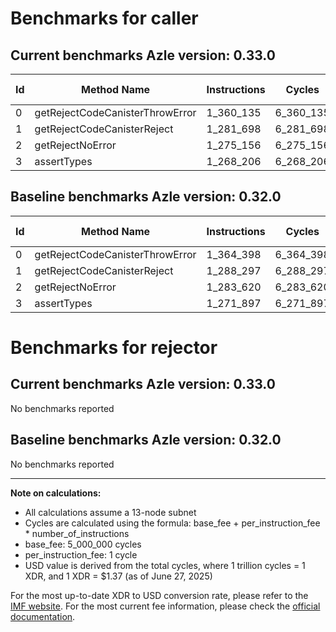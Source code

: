# Benchmarks for caller

## Current benchmarks Azle version: 0.33.0
| Id | Method Name | Instructions | Cycles | USD | USD/Million Calls | Change |
|-----------|-------------|------------|--------|-----|--------------|-------|
| 0 | getRejectCodeCanisterThrowError | 1_360_135 | 6_360_135 | $0.0000087134 | $8.71 | <font color="green">-4_263</font> |
| 1 | getRejectCodeCanisterReject | 1_281_698 | 6_281_698 | $0.0000086059 | $8.60 | <font color="green">-6_599</font> |
| 2 | getRejectNoError | 1_275_156 | 6_275_156 | $0.0000085970 | $8.59 | <font color="green">-8_464</font> |
| 3 | assertTypes | 1_268_206 | 6_268_206 | $0.0000085874 | $8.58 | <font color="green">-3_691</font> |

## Baseline benchmarks Azle version: 0.32.0
| Id | Method Name | Instructions | Cycles | USD | USD/Million Calls |
|-----------|-------------|------------|--------|-----|--------------|
| 0 | getRejectCodeCanisterThrowError | 1_364_398 | 6_364_398 | $0.0000087192 | $8.71 |
| 1 | getRejectCodeCanisterReject | 1_288_297 | 6_288_297 | $0.0000086150 | $8.61 |
| 2 | getRejectNoError | 1_283_620 | 6_283_620 | $0.0000086086 | $8.60 |
| 3 | assertTypes | 1_271_897 | 6_271_897 | $0.0000085925 | $8.59 |

# Benchmarks for rejector

## Current benchmarks Azle version: 0.33.0
No benchmarks reported

## Baseline benchmarks Azle version: 0.32.0
No benchmarks reported



---

**Note on calculations:**
- All calculations assume a 13-node subnet
- Cycles are calculated using the formula: base_fee + per_instruction_fee \* number_of_instructions
- base_fee: 5_000_000 cycles
- per_instruction_fee: 1 cycle
- USD value is derived from the total cycles, where 1 trillion cycles = 1 XDR, and 1 XDR = $1.37 (as of June 27, 2025)

For the most up-to-date XDR to USD conversion rate, please refer to the [IMF website](https://www.imf.org/external/np/fin/data/rms_sdrv.aspx).
For the most current fee information, please check the [official documentation](https://internetcomputer.org/docs/references/cycles-cost-formulas).